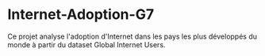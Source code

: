 # Internet-Adoption-G7
Ce projet analyse l'adoption d'Internet dans les pays les plus développés du monde à partir du dataset Global Internet Users.
